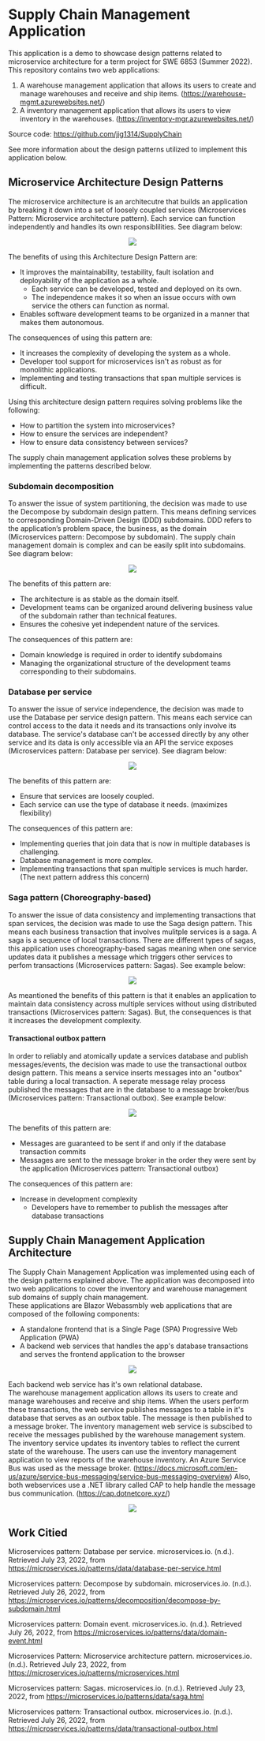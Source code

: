 # Supply Chain Management Application
This application is a demo to showcase design patterns related to microservice architecture for a term project for SWE 6853 (Summer 2022). This repository contains two web applications:  
  1. A warehouse management application that allows its users to create and manage warehouses and receive and ship items. (https://warehouse-mgmt.azurewebsites.net/)
  2. A inventory management application that allows its users to view inventory in the warehouses. (https://inventory-mgr.azurewebsites.net/)

Source code: https://github.com/jig1314/SupplyChain  

See more information about the design patterns utilized to implement this application below.

## Microservice Architecture Design Patterns
The microservice architecture is an architecutre that builds an application by breaking it down into a set of loosely coupled services (Microservices Pattern: Microservice architecture pattern). Each service can function independently and handles its own responsiblilities. See diagram below:

<p align="center">
  <img src="https://user-images.githubusercontent.com/10623036/181138047-1a22ba83-ab59-47b6-bbf1-f2127afaf5ab.png">
</p>

The benefits of using this Architecture Design Pattern are:
* It improves the maintainability, testability, fault isolation and deployability of the application as a whole.
  *  Each service can be developed, tested and deployed on its own.
  *  The independence makes it so when an issue occurs with own service the others can function as normal.
* Enables software development teams to be organized in a manner that makes them autonomous.

The consequences of using this pattern are:
* It increases the complexity of developing the system as a whole.
* Developer tool support for microservices isn't as robust as for monolithic applications.
* Implementing and testing transactions that span multiple services is difficult.

Using this architecture design pattern requires solving problems like the following:
* How to partition the system into microservices?
* How to ensure the services are independent?
* How to ensure data consistency between services?

The supply chain management application solves these problems by implementing the patterns described below.

### Subdomain decomposition
To answer the issue of system partitioning, the decision was made to use the Decompose by subdomain design pattern. This means defining services to corresponding Domain-Driven Design (DDD) subdomains. DDD refers to the application’s problem space, the business, as the domain (Microservices pattern: Decompose by subdomain). The supply chain management domain is complex and can be easily split into subdomains. See diagram  below:

<p align="center">
  <img src="https://user-images.githubusercontent.com/10623036/181138723-948a1d25-64df-4286-abac-a33792f2e625.png">
</p>

The benefits of this pattern are:
* The architecture is as stable as the domain itself.
* Development teams can be organized around delivering business value of the subdomain rather than technical features.
* Ensures the cohesive yet independent nature of the services.

The consequences of this pattern are:
* Domain knowledge is required in order to identify  subdomains 
* Managing the organizational structure of the development teams corresponding to their subdomains.

### Database per service
To answer the issue of service independence, the decision was made to use the Database per service design pattern. This means each service can control access to the data it needs and its transactions only involve its database. The service's database can't be accessed directly by any other service and its data is only accessible via an API the service exposes (Microservices pattern: Database per service). See diagram  below:

<p align="center">
  <img src="https://user-images.githubusercontent.com/10623036/181138083-38d61e1c-718c-4303-a8ed-1c5390df2ddc.png">
</p>

The benefits of this pattern are:
* Ensure that services are loosely coupled.
* Each service can use the type of database it needs. (maximizes flexibility)

The consequences of this pattern are:
* Implementing queries that join data that is now in multiple databases is challenging.
* Database management is more complex.
* Implementing transactions that span multiple services is much harder. (The next pattern address this concern)

### Saga pattern (Choreography-based)
To answer the issue of data consistency and implementing transactions that span services, the decision was made to use the Saga design pattern. This means each business transaction that involves mulitple services is a saga. A saga is a sequence of local transactions. There are different types of sagas, this application uses choreography-based sagas meaning when one service updates data it publishes a message which triggers other services to perfom transactions (Microservices pattern: Sagas). See example below:

<p align="center">
  <img src="https://user-images.githubusercontent.com/10623036/181138089-bfb35c8f-24c4-4bf0-aced-162f422f2b97.png">
</p>

As meantioned the benefits of this pattern is that it enables an application to maintain data consistency across multiple services without using distributed transactions (Microservices pattern: Sagas). But, the consequences is that it increases the development complexity.

#### Transactional outbox pattern
In order to reliably and atomically update a services database and publish messages/events, the decision was made to use the transactional outbox design pattern. This means a service inserts messages into an "outbox" table during a local transaction. A seperate message relay process published the messages that are in the database to a message broker/bus (Microservices pattern: Transactional outbox). See example below:

<p align="center">
  <img src="https://user-images.githubusercontent.com/10623036/181138104-a9cf264e-7f3a-47c0-abdb-949e9f20183c.png">
</p>

The benefits of this pattern are:
* Messages are guaranteed to be sent if and only if the database transaction commits
* Messages are sent to the message broker in the order they were sent by the application (Microservices pattern: Transactional outbox)

The consequences of this pattern are:
* Increase in development complexity
  * Developers have to remember to publish the messages after database transactions

## Supply Chain Management Application Architecture
The Supply Chain Management Application was implemented using each of the design patterns explained above. The application was decomposed into two web applications to cover the inventory and warehouse management sub domains of supply chain management.  
These applications are Blazor Webassmbly web applications that are composed of the following components:
* A standalone frontend that is a Single Page (SPA) Progressive Web Application (PWA)
* A backend web services that handles the app's database transactions and serves the frontend application to the browser

<p align="center">
  <img src="https://user-images.githubusercontent.com/10623036/181141998-c5633d74-2bac-4cda-919a-eceb32dfa086.png">
</p>

Each backend web service has it's own relational database.  
The warehouse management application allows its users to create and manage warehouses and receive and ship items. When the users perform these transactions, the web service publishes messages to a table in it's database that serves as an outbox table. The message is then published to a message broker. The inventory management web service is subscibed to receive the messages published by the warehouse management system. The inventory service updates its inventory tables to reflect the current state of the warehouse. The users can use the inventory management application to view reports of the warehouse inventory.
An Azure Service Bus was used as the message broker. (https://docs.microsoft.com/en-us/azure/service-bus-messaging/service-bus-messaging-overview) Also, both webservices use a .NET library called CAP to help handle the message bus communication. (https://cap.dotnetcore.xyz/)

<p align="center">
  <img src="https://user-images.githubusercontent.com/10623036/181141999-2c7add2c-034f-42c8-8575-95bffc8a983d.png">
</p>

## Work Citied
Microservices pattern: Database per service. microservices.io. (n.d.). Retrieved July 23, 2022, from https://microservices.io/patterns/data/database-per-service.html

Microservices pattern: Decompose by subdomain. microservices.io. (n.d.). Retrieved July 26, 2022, from https://microservices.io/patterns/decomposition/decompose-by-subdomain.html 

Microservices pattern: Domain event. microservices.io. (n.d.). Retrieved July 26, 2022, from https://microservices.io/patterns/data/domain-event.html 

Microservices Pattern: Microservice architecture pattern. microservices.io. (n.d.). Retrieved July 23, 2022, from https://microservices.io/patterns/microservices.html

Microservices pattern: Sagas. microservices.io. (n.d.). Retrieved July 23, 2022, from https://microservices.io/patterns/data/saga.html

Microservices pattern: Transactional outbox. microservices.io. (n.d.). Retrieved July 26, 2022, from https://microservices.io/patterns/data/transactional-outbox.html 
